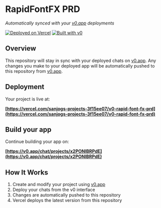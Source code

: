 # RapidFontFX PRD

*Automatically synced with your [v0.app](https://v0.app) deployments*

[![Deployed on Vercel](https://img.shields.io/badge/Deployed%20on-Vercel-black?style=for-the-badge&logo=vercel)](https://vercel.com/sanjogs-projects-3f15ee07/v0-rapid-font-fx-prd)
[![Built with v0](https://img.shields.io/badge/Built%20with-v0.app-black?style=for-the-badge)](https://v0.app/chat/projects/x2PONlBRPdE)

## Overview

This repository will stay in sync with your deployed chats on [v0.app](https://v0.app).
Any changes you make to your deployed app will be automatically pushed to this repository from [v0.app](https://v0.app).

## Deployment

Your project is live at:

**[https://vercel.com/sanjogs-projects-3f15ee07/v0-rapid-font-fx-prd](https://vercel.com/sanjogs-projects-3f15ee07/v0-rapid-font-fx-prd)**

## Build your app

Continue building your app on:

**[https://v0.app/chat/projects/x2PONlBRPdE](https://v0.app/chat/projects/x2PONlBRPdE)**

## How It Works

1. Create and modify your project using [v0.app](https://v0.app)
2. Deploy your chats from the v0 interface
3. Changes are automatically pushed to this repository
4. Vercel deploys the latest version from this repository